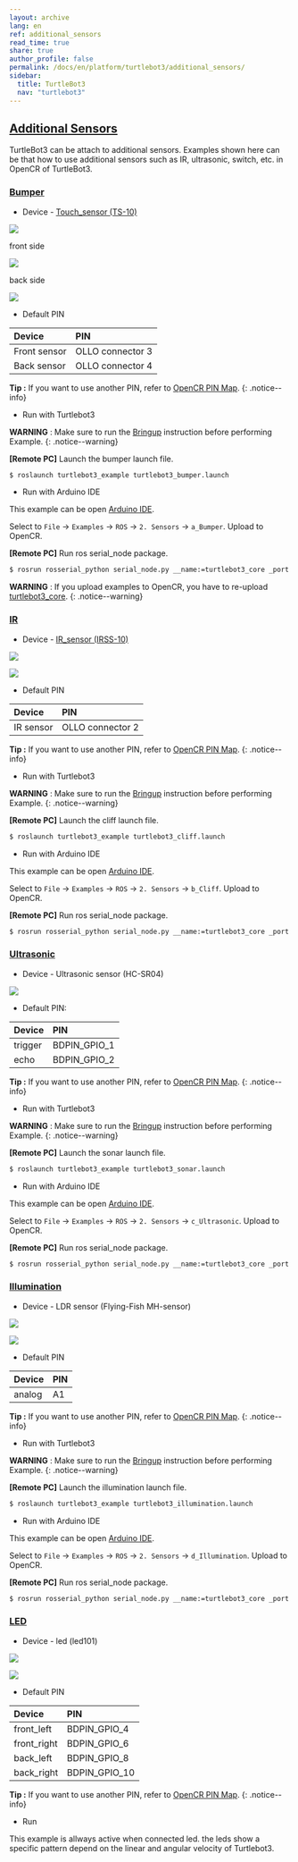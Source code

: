 ```yaml
---
layout: archive
lang: en
ref: additional_sensors
read_time: true
share: true
author_profile: false
permalink: /docs/en/platform/turtlebot3/additional_sensors/
sidebar:
  title: TurtleBot3
  nav: "turtlebot3"
---
```


<div style="counter-reset: h1 8"></div>
<div style="counter-reset: h2 3"></div>

<!--[dummy Header 1]>
  <h1 id="basic-operation"><a href="#basic-operation">Basic Operation</a></h1>
<![end dummy Header 1]-->

## [Additional Sensors](#additional-sensors)
TurtleBot3 can be attach to additional sensors. Examples shown here can be that how to use additional sensors such as IR, ultrasonic, switch, etc. in OpenCR of TurtleBot3.


### [Bumper](#Bumper)
 * Device - [Touch_sensor (TS-10)](http://emanual.robotis.com/docs/en/parts/sensor/ts-10/)


![](/assets/images/platform/turtlebot3/additional_sensors/touch_sensor.png)

front side

![](/assets/images/platform/turtlebot3/additional_sensors/touch_sensor_front.png)

back side

![](/assets/images/platform/turtlebot3/additional_sensors/touch_sensor_back.png)

* Default PIN      

| Device       | PIN              |
|:-------------|:-----------------|
| Front sensor | OLLO connector 3 |
| Back sensor  | OLLO connector 4 |


**Tip :** If you want to use another PIN, refer to [OpenCR PIN Map](http://emanual.robotis.com/docs/en/parts/controller/opencr10/).
{: .notice--info}

* Run with Turtlebot3

**WARNING** : Make sure to run the [Bringup](#bringup) instruction before performing Example.
{: .notice--warning}

**[Remote PC]** Launch the bumper launch file.
``` bash
$ roslaunch turtlebot3_example turtlebot3_bumper.launch
```


* Run with Arduino IDE

This example can be open [Arduino IDE](http://emanual.robotis.com/docs/en/parts/controller/opencr10/#arduino-ide).

Select to `File` -> `Examples` -> `ROS` -> `2. Sensors` -> `a_Bumper`. Upload to OpenCR.

**[Remote PC]** Run ros serial_node package.

``` bash
$ rosrun rosserial_python serial_node.py __name:=turtlebot3_core _port:=/dev/ttyACM0 _baud:=115200
```

**WARNING** : If you upload examples to OpenCR, you have to re-upload [turtlebot3_core](http://emanual.robotis.com/docs/en/platform/turtlebot3/opencr_setup/#opencr-setup).
{: .notice--warning}

### [IR](#IR)

* Device - [IR_sensor (IRSS-10)](http://emanual.robotis.com/docs/en/parts/sensor/irss-10/)


![](/assets/images/platform/turtlebot3/additional_sensors/IR_sensor.png)

![](/assets/images/platform/turtlebot3/additional_sensors/IR_sensor_front.png)

* Default PIN

| Device    | PIN              |
|:----------|:-----------------|
| IR sensor | OLLO connector 2 |

**Tip :** If you want to use another PIN, refer to [OpenCR PIN Map](http://emanual.robotis.com/docs/en/parts/controller/opencr10/).
{: .notice--info}

* Run with Turtlebot3

**WARNING** : Make sure to run the [Bringup](#bringup) instruction before performing Example.
{: .notice--warning}

**[Remote PC]** Launch the cliff launch file.
``` bash
$ roslaunch turtlebot3_example turtlebot3_cliff.launch
```


* Run with Arduino IDE

This example can be open [Arduino IDE](http://emanual.robotis.com/docs/en/parts/controller/opencr10/#arduino-ide).

Select to `File` -> `Examples` -> `ROS` -> `2. Sensors` -> `b_Cliff`. Upload to OpenCR.

**[Remote PC]** Run ros serial_node package.

``` bash
$ rosrun rosserial_python serial_node.py __name:=turtlebot3_core _port:=/dev/ttyACM0 _baud:=115200
```



### [Ultrasonic](#Ultrasonic)
* Device - Ultrasonic sensor (HC-SR04)

![](/assets/images/platform/turtlebot3/additional_sensors/sonar.png)


* Default PIN:


| Device  | PIN          |
|:--------|:-------------|
| trigger | BDPIN_GPIO_1 |
| echo    | BDPIN_GPIO_2 |

**Tip :** If you want to use another PIN, refer to [OpenCR PIN Map](http://emanual.robotis.com/docs/en/parts/controller/opencr10/).
{: .notice--info}

* Run with Turtlebot3

**WARNING** : Make sure to run the [Bringup](#bringup) instruction before performing Example.
{: .notice--warning}

**[Remote PC]** Launch the sonar launch file.
``` bash
$ roslaunch turtlebot3_example turtlebot3_sonar.launch
```

* Run with Arduino IDE

This example can be open [Arduino IDE](http://emanual.robotis.com/docs/en/parts/controller/opencr10/#arduino-ide).

Select to `File` -> `Examples` -> `ROS` -> `2. Sensors` -> `c_Ultrasonic`. Upload to OpenCR.

**[Remote PC]** Run ros serial_node package.

``` bash
$ rosrun rosserial_python serial_node.py __name:=turtlebot3_core _port:=/dev/ttyACM0 _baud:=115200
```


### [Illumination](#Illumination)
*  Device - LDR sensor (Flying-Fish MH-sensor)

![](/assets/images/platform/turtlebot3/additional_sensors/illumination.png)

![](/assets/images/platform/turtlebot3/additional_sensors/illumination_front.png)

*  Default PIN

| Device | PIN |
|:-------|:----|
| analog | A1  |

**Tip :** If you want to use another PIN, refer to [OpenCR PIN Map](http://emanual.robotis.com/docs/en/parts/controller/opencr10/).
{: .notice--info}

* Run with Turtlebot3

**WARNING** : Make sure to run the [Bringup](#bringup) instruction before performing Example.
{: .notice--warning}

**[Remote PC]** Launch the illumination launch file.
``` bash
$ roslaunch turtlebot3_example turtlebot3_illumination.launch
```

* Run with Arduino IDE

This example can be open [Arduino IDE](http://emanual.robotis.com/docs/en/parts/controller/opencr10/#arduino-ide).

Select to `File` -> `Examples` -> `ROS` -> `2. Sensors` -> `d_Illumination`. Upload to OpenCR.

**[Remote PC]** Run ros serial_node package.

``` bash
$ rosrun rosserial_python serial_node.py __name:=turtlebot3_core _port:=/dev/ttyACM0 _baud:=115200
```

### [LED](#LED)
*  Device - led (led101)

![](/assets/images/platform/turtlebot3/additional_sensors/led.png)

![](/assets/images/platform/turtlebot3/additional_sensors/led_top.png)

*  Default PIN

| Device      | PIN           |
|:------------|:--------------|
| front_left  | BDPIN_GPIO_4  |
| front_right | BDPIN_GPIO_6  |
| back_left   | BDPIN_GPIO_8  |
| back_right  | BDPIN_GPIO_10 |

**Tip :** If you want to use another PIN, refer to [OpenCR PIN Map](http://emanual.robotis.com/docs/en/parts/controller/opencr10/).
{: .notice--info}

*  Run

This example is allways active when connected led. the leds show a specific pattern depend on the linear and angular velocity of Turtlebot3.
